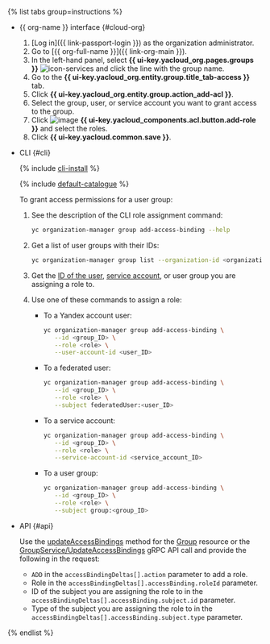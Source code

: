 {% list tabs group=instructions %}

- {{ org-name }} interface {#cloud-org}

   1. [Log in]({{ link-passport-login }}) as the organization administrator.
   1. Go to [{{ org-full-name }}]({{ link-org-main }}).
   1. In the left-hand panel, select **{{ ui-key.yacloud_org.pages.groups }}** ![icon-services](../../_assets/console-icons/persons.svg) and click the line with the group name.
   1. Go to the **{{ ui-key.yacloud_org.entity.group.title_tab-access }}** tab.
   1. Click **{{ ui-key.yacloud_org.entity.group.action_add-acl }}**.
   1. Select the group, user, or service account you want to grant access to the group.
   1. Click ![image](../../_assets/console-icons/plus.svg) **{{ ui-key.yacloud_components.acl.button.add-role }}** and select the roles.
   1. Click **{{ ui-key.yacloud.common.save }}**.

- CLI {#cli}

   {% include [cli-install](../cli-install.md) %}

   {% include [default-catalogue](../default-catalogue.md) %}

   To grant access permissions for a user group:

   1. See the description of the CLI role assignment command:

      ```bash
      yc organization-manager group add-access-binding --help
      ```

   1. Get a list of user groups with their IDs:

      ```bash
      yc organization-manager group list --organization-id <organization_ID>
      ```

   1. Get the [ID of the user](../../iam/operations/users/get.md), [service account](../../iam/operations/sa/get-id.md), or user group you are assigning a role to.
   1. Use one of these commands to assign a role:

      * To a Yandex account user:

         ```bash
         yc organization-manager group add-access-binding \
            --id <group_ID> \
            --role <role> \
            --user-account-id <user_ID>
         ```

      * To a federated user:

         ```bash
         yc organization-manager group add-access-binding \
            --id <group_ID> \
            --role <role> \
            --subject federatedUser:<user_ID>
         ```

      * To a service account:

         ```bash
         yc organization-manager group add-access-binding \
            --id <group_ID> \
            --role <role> \
            --service-account-id <service_account_ID>
         ```

      * To a user group:

         ```bash
         yc organization-manager group add-access-binding \
            --id <group_ID> \
            --role <role> \
            --subject group:<group_ID>
         ```

- API {#api}

   Use the [updateAccessBindings](../../organization/api-ref/Group/updateAccessBindings.md) method for the [Group](../../organization/api-ref/Group/index.md) resource or the [GroupService/UpdateAccessBindings](../../organization/api-ref/grpc/group_service.md#UpdateAccessBindings) gRPC API call and provide the following in the request:

   * `ADD` in the `accessBindingDeltas[].action` parameter to add a role.
   * Role in the `accessBindingDeltas[].accessBinding.roleId` parameter.
   * ID of the subject you are assigning the role to in the `accessBindingDeltas[].accessBinding.subject.id` parameter.
   * Type of the subject you are assigning the role to in the `accessBindingDeltas[].accessBinding.subject.type` parameter.

{% endlist %}
